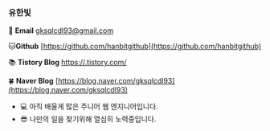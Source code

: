 ### 유한빛

<!--
**hanbitgithub/hanbitgithub** is a ✨ _special_ ✨ repository because its `README.md` (this file) appears on your GitHub profile.

Here are some ideas to get you started:

- 🔭 I’m currently working on ...
- 🌱 I’m currently learning ...
- 👯 I’m looking to collaborate on ...
- 🤔 I’m looking for help with ...
- 💬 Ask me about ...
- 📫 How to reach me: ...
- 😄 Pronouns: ...
- ⚡ Fun fact: ...
-->
📧 **Email**  gksqlcdl93@gmail.com

🐱**Github** [https://github.com/hanbitgithub](https://github.com/hanbitgithub)

📚 **Tistory Blog** [https://.tistory.com/](https://.tistory.com/)

🍀 **Naver Blog** [https://blog.naver.com/gksqlcdl93](https://blog.naver.com/gksqlcdl93)


- 💻 아직 배울게 많은 주니어 웹 엔지니어입니다.
- 😎 나만의 일을 찾기위해 열심히 노력중입니다.
